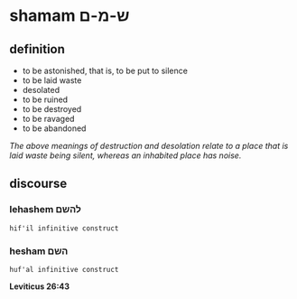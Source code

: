 # shamam ש-מ-ם

## definition

- to be astonished, that is, to be put to silence
- to be laid waste
- desolated
- to be ruined
- to be destroyed
- to be ravaged
- to be abandoned

*The above meanings of destruction and desolation relate to a place that is laid waste being silent, whereas an inhabited place has noise.*

## discourse

### lehashem להשם

	hif'il infinitive construct

### hesham השם

	huf'al infinitive construct

**Leviticus 26:43**


